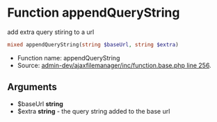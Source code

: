 Function appendQueryString
===========================

add extra query stiring to a url



```php
mixed appendQueryString(string $baseUrl, string $extra)
```

* Function name: appendQueryString
* Source: [admin-dev/ajaxfilemanager/inc/function.base.php line 256](https://github.com/PrestaShop/PrestaShop/blob/1.5.0.2/admin-dev/ajaxfilemanager/inc/function.base.php#L256).

Arguments
---------

* $baseUrl **string**
* $extra **string** - the query string added to the base url

